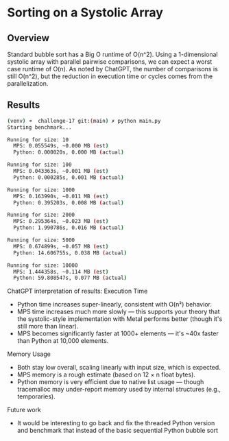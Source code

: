 # Sorting on a Systolic Array

## Overview

Standard bubble sort has a Big O runtime of O(n^2). Using a 1-dimensional systolic array with parallel pairwise comparisons, we can expect a worst case runtime of O(n). As noted by ChatGPT, the number of comparisons is still O(n^2), but the reduction in execution time or cycles comes from the parallelization.

## Results

```sh
(venv) ➜  challenge-17 git:(main) ✗ python main.py
Starting benchmark...

Running for size: 10
  MPS: 0.055549s, ~0.000 MB (est)
  Python: 0.000020s, 0.000 MB (actual)

Running for size: 100
  MPS: 0.043363s, ~0.001 MB (est)
  Python: 0.000285s, 0.001 MB (actual)

Running for size: 1000
  MPS: 0.163990s, ~0.011 MB (est)
  Python: 0.395203s, 0.008 MB (actual)

Running for size: 2000
  MPS: 0.295364s, ~0.023 MB (est)
  Python: 1.990786s, 0.016 MB (actual)

Running for size: 5000
  MPS: 0.674899s, ~0.057 MB (est)
  Python: 14.606755s, 0.038 MB (actual)

Running for size: 10000
  MPS: 1.444358s, ~0.114 MB (est)
  Python: 59.808547s, 0.077 MB (actual)
```

ChatGPT interpretation of results:
Execution Time
- Python time increases super-linearly, consistent with O(n²) behavior.
- MPS time increases much more slowly — this supports your theory that the systolic-style implementation with Metal performs better (though it's still more than linear).
- MPS becomes significantly faster at 1000+ elements — it's ~40x faster than Python at 10,000 elements.

Memory Usage
- Both stay low overall, scaling linearly with input size, which is expected.
- MPS memory is a rough estimate (based on 12 × n float bytes).
- Python memory is very efficient due to native list usage — though tracemalloc may under-report memory used by internal structures (e.g., temporaries).

Future work
- It would be interesting to go back and fix the threaded Python version and benchmark that instead of the basic sequential Python bubble sort
